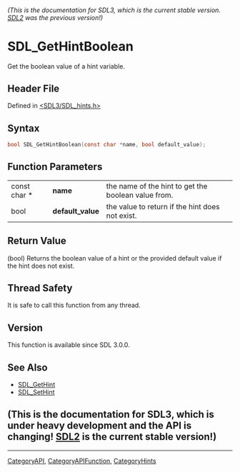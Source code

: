 ###### (This is the documentation for SDL3, which is the current stable version. [SDL2](https://wiki.libsdl.org/SDL2/) was the previous version!)
# SDL_GetHintBoolean

Get the boolean value of a hint variable.

## Header File

Defined in [<SDL3/SDL_hints.h>](https://github.com/libsdl-org/SDL/blob/main/include/SDL3/SDL_hints.h)

## Syntax

```c
bool SDL_GetHintBoolean(const char *name, bool default_value);
```

## Function Parameters

|              |                   |                                                     |
| ------------ | ----------------- | --------------------------------------------------- |
| const char * | **name**          | the name of the hint to get the boolean value from. |
| bool         | **default_value** | the value to return if the hint does not exist.     |

## Return Value

(bool) Returns the boolean value of a hint or the provided default value if
the hint does not exist.

## Thread Safety

It is safe to call this function from any thread.

## Version

This function is available since SDL 3.0.0.

## See Also

- [SDL_GetHint](SDL_GetHint)
- [SDL_SetHint](SDL_SetHint)


## (This is the documentation for SDL3, which is under heavy development and the API is changing! [SDL2](https://wiki.libsdl.org/SDL2/) is the current stable version!)



----
[CategoryAPI](CategoryAPI), [CategoryAPIFunction](CategoryAPIFunction), [CategoryHints](CategoryHints)

